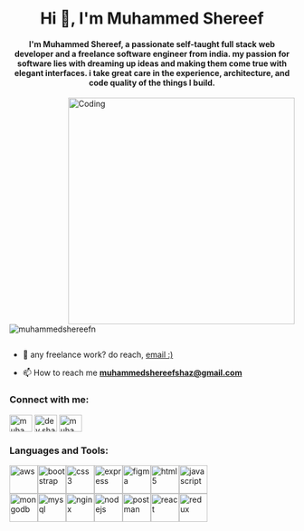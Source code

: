 <h1 align="center">Hi 👋, I'm Muhammed Shereef</h1>
<h4 align="center">I'm Muhammed Shereef, a passionate self-taught full stack web developer and a freelance software engineer from india. my passion for software lies with dreaming up ideas and making them come true with elegant interfaces. i take great care in the experience, architecture, and code quality of the things I build.</h4>
<img align="right" alt="Coding" width="400" src="https://camo.githubusercontent.com/7de37139d0b4c1ce40865e799b446c0e963a3dd8fb68d239707237c40604fa3d/68747470733a2f2f63646e2e6472696262626c652e636f6d2f75736572732f3733303730332f73637265656e73686f74732f363538313234332f6176656e746f2e676966">

<p align="left"> <img src="https://komarev.com/ghpvc/?username=muhammedshereefn&label=Profile%20views&color=0e75b6&style=flat" alt="muhammedshereefn" /> </p>

<p align="left"> <a href="https://twitter.com/" target="blank"><img src="https://img.shields.io/twitter/follow/?logo=twitter&style=for-the-badge" alt="" /></a> </p>

- 💼 any freelance work? do reach, [email :)](muhammedshereefshaz@gmail.com)

- 📫 How to reach me **muhammedshereefshaz@gmail.com**

<h3 align="left">Connect with me:</h3>
<p align="left">
<a href="https://linkedin.com/in/muhammedshereef-dev" target="blank"><img align="center" src="https://raw.githubusercontent.com/rahuldkjain/github-profile-readme-generator/master/src/images/icons/Social/linked-in-alt.svg" alt="muhammedshereef-dev" height="30" width="40" /></a>
<a href="https://instagram.com/dev.shaz" target="blank"><img align="center" src="https://raw.githubusercontent.com/rahuldkjain/github-profile-readme-generator/master/src/images/icons/Social/instagram.svg" alt="dev.shaz" height="30" width="40" /></a>
<a href="https://www.leetcode.com/muhammedshereef" target="blank"><img align="center" src="https://raw.githubusercontent.com/rahuldkjain/github-profile-readme-generator/master/src/images/icons/Social/leet-code.svg" alt="muhammedshereef" height="30" width="40" /></a>
</p>

<h3 align="left">Languages and Tools:</h3>
<div align="left">
  <div style="display: flex; flex-wrap: wrap;">
    <a href="https://aws.amazon.com" target="_blank" rel="noreferrer">
      <img src="https://img.icons8.com/color/96/000000/amazon-web-services.png" alt="aws" width="50" height="50"/>
    </a>
    <a href="https://getbootstrap.com" target="_blank" rel="noreferrer">
      <img src="https://img.icons8.com/color/96/000000/bootstrap.png" alt="bootstrap" width="50" height="50"/>
    </a>
    <a href="https://www.w3schools.com/css/" target="_blank" rel="noreferrer">
      <img src="https://img.icons8.com/color/96/000000/css3.png" alt="css3" width="50" height="50"/>
    </a>
    <a href="https://expressjs.com" target="_blank" rel="noreferrer">
      <img src="https://img.icons8.com/color/96/000000/express.png" alt="express" width="50" height="50"/>
    </a>
    <a href="https://www.figma.com/" target="_blank" rel="noreferrer">
      <img src="https://img.icons8.com/color/96/000000/figma.png" alt="figma" width="50" height="50"/>
    </a>
    <a href="https://www.w3.org/html/" target="_blank" rel="noreferrer">
      <img src="https://img.icons8.com/color/96/000000/html-5.png" alt="html5" width="50" height="50"/>
    </a>
    <a href="https://developer.mozilla.org/en-US/docs/Web/JavaScript" target="_blank" rel="noreferrer">
      <img src="https://img.icons8.com/color/96/000000/javascript.png" alt="javascript" width="50" height="50"/>
    </a>
  </div>
  <div style="display: flex; flex-wrap: wrap;">
    <a href="https://www.mongodb.com/" target="_blank" rel="noreferrer">
      <img src="https://img.icons8.com/color/96/000000/mongodb.png" alt="mongodb" width="50" height="50"/>
    </a>
    <a href="https://www.mysql.com/" target="_blank" rel="noreferrer">
      <img src="https://img.icons8.com/color/96/000000/mysql.png" alt="mysql" width="50" height="50"/>
    </a>
    <a href="https://www.nginx.com" target="_blank" rel="noreferrer">
      <img src="https://img.icons8.com/color/96/000000/nginx.png" alt="nginx" width="50" height="50"/>
    </a>
    <a href="https://nodejs.org" target="_blank" rel="noreferrer">
      <img src="https://img.icons8.com/color/96/000000/nodejs.png" alt="nodejs" width="50" height="50"/>
    </a>
    <a href="https://postman.com" target="_blank" rel="noreferrer">
      <img src="https://img.icons8.com/color/96/000000/postman-api.png" alt="postman" width="50" height="50"/>
    </a>
    <a href="https://reactjs.org/" target="_blank" rel="noreferrer">
      <img src="https://img.icons8.com/color/96/000000/react-native.png" alt="react" width="50" height="50"/>
    </a>
    <a href="https://redux.js.org" target="_blank" rel="noreferrer">
      <img src="https://img.icons8.com/color/96/000000/redux.png" alt="redux" width="50" height="50"/>
    </a>
  </div>
</div>







<br>
<br>
<br>




